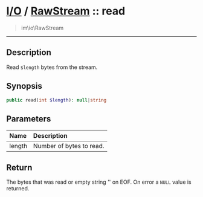 # [I/O](io.md) / [RawStream](io-RawStream.md) :: read
 > im\io\RawStream
____

## Description
Read `$length` bytes from the stream.

## Synopsis
```php
public read(int $length): null|string
```

## Parameters
| Name | Description |
| :--- | :---------- |
| length | Number of bytes to read. |

## Return
The bytes that was read or empty string '' on EOF.
On error a `NULL` value is returned.
